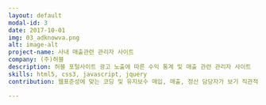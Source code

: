 ```yaml
---
layout: default
modal-id: 3
date: 2017-10-01
img: 03_adknowva.png
alt: image-alt
project-name: 사내 매출관련 관리자 사이트
company: (주)허블
description: 허블 포털사이트 광고 노출에 따른 수익 통계 및 매출 관련 관리자 사이트
skills: html5, css3, javascript, jquery
contribution: 웹표준성에 맞는 코딩 및 유지보수 매입, 매출, 정산 담당자가 보기 직관적인 전표 통계화면 코딩 각종 도표, 그래프, 차트화면 코딩

---
```

